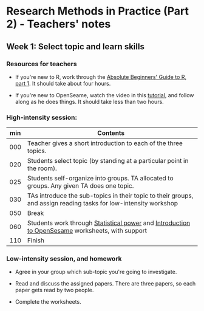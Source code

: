 # Research Methods in Practice (Part 2) - Teachers' notes

## Week 1: Select topic and learn skills

### Resources for teachers

- If you're new to R, work through the [Absolute Beginners' Guide to R, part 1](https://ajwills72.github.io/rminr). It should take about four hours.

- If you're new to OpenSeame, watch the video in this
  [tutorial](https://osdoc.cogsci.nl/3.2/tutorials/beginner/), and follow along
  as he does things. It should take less than two hours.

### High-intensity session:

| min | Contents                                                                                                 |
|-----|----------------------------------------------------------------------------------------------------------|
| 000 | Teacher gives a short introduction to each of the three topics.                                          |
| 020 | Students select topic (by standing at a particular point in the room).                                   |
| 025 | Students self-organize into groups. TA allocated to groups. Any given TA does one topic.                 |
| 030 | TAs introduce the sub-topics in their topic to their groups, and assign reading tasks for low-intensity workshop |
| 050 | Break                                                                                                    |
| 060 | Students work through [Statistical power](https://ajwills72.github.io/rminr/power.html) and [Introduction to OpenSesame](openses_intro.html)  worksheets, with support                                    |
| 110 | Finish                                                                                                   |

### Low-intensity session, and homework

- Agree in your group which sub-topic you're going to investigate.

- Read and discuss the assigned papers. There are three papers, so each paper gets read by two people.

- Complete the worksheets.






